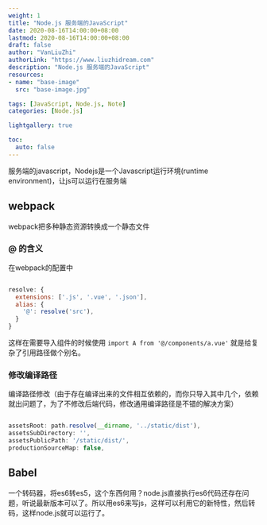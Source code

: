 ```yaml
---
weight: 1
title: "Node.js 服务端的JavaScript"
date: 2020-08-16T14:00:00+08:00
lastmod: 2020-08-16T14:00:00+08:00
draft: false
author: "VanLiuZhi"
authorLink: "https://www.liuzhidream.com"
description: "Node.js 服务端的JavaScript"
resources:
- name: "base-image"
  src: "base-image.jpg"

tags: [JavaScript, Node.js, Note]
categories: [Node.js]

lightgallery: true

toc:
  auto: false
---
```


服务端的javascript，Nodejs是一个Javascript运行环境(runtime environment)，让js可以运行在服务端

<!-- more -->

## webpack

webpack把多种静态资源转换成一个静态文件

### @ 的含义

在webpack的配置中

```js

resolve: {
  extensions: ['.js', '.vue', '.json'],
  alias: {
    '@': resolve('src'),
  }
}

```

这样在需要导入组件的时候使用 `import A from '@/components/a.vue'` 就是给复杂了引用路径做个别名。

### 修改编译路径

编译路径修改（由于存在编译出来的文件相互依赖的，而你只导入其中几个，依赖就出问题了，为了不修改后端代码，修改通用编译路径是不错的解决方案）

```js

assetsRoot: path.resolve(__dirname, '../static/dist'),
assetsSubDirectory: '',
assetsPublicPath: '/static/dist/',
productionSourceMap: false,

```

## Babel

一个转码器，将es6转es5，这个东西何用？node.js直接执行es6代码还存在问题，听说最新版本可以了。所以用es6来写js，这样可以利用它的新特性，然后转码，这样node.js就可以运行了。